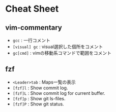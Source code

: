 # Cheat Sheet

## vim-commentary

- `gcc`         : 一行コメント
- `[visual] gc` : visual選択した個所をコメント
- `gc[cmd]`     : vimの移動系コマンドで範囲をコメント

## fzf

- `<Leader>tab` : Maps一覧の表示
- `[fzf]l`      : Show commit log.
- `[fzf]L`      : Show commit log for current buffer.
- `[fzf]p`      : Show git ls-files.
- `[fzf]P`      : Show git status.
